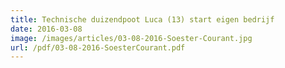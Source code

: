 ```yaml
---
title: Technische duizendpoot Luca (13) start eigen bedrijf
date: 2016-03-08
image: /images/articles/03-08-2016-Soester-Courant.jpg
url: /pdf/03-08-2016-SoesterCourant.pdf
---
```

